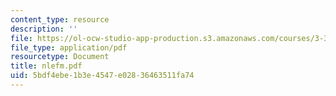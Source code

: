 ```yaml
---
content_type: resource
description: ''
file: https://ol-ocw-studio-app-production.s3.amazonaws.com/courses/3-35-fracture-and-fatigue-fall-2003/5bdf4ebe1b3e4547e02836463511fa74_nlefm.pdf
file_type: application/pdf
resourcetype: Document
title: nlefm.pdf
uid: 5bdf4ebe-1b3e-4547-e028-36463511fa74
---
```

